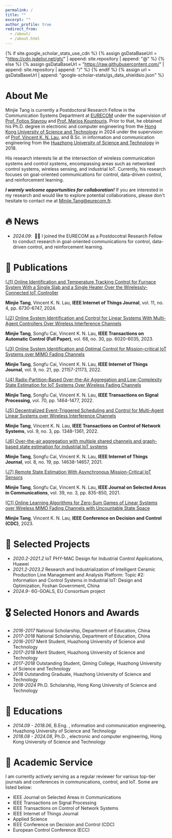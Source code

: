 ```yaml
---
permalink: /
title: ""
excerpt: ""
author_profile: true
redirect_from: 
  - /about/
  - /about.html
---
```


{% if site.google_scholar_stats_use_cdn %}
{% assign gsDataBaseUrl = "https://cdn.jsdelivr.net/gh/" | append: site.repository | append: "@" %}
{% else %}
{% assign gsDataBaseUrl = "https://raw.githubusercontent.com/" | append: site.repository | append: "/" %}
{% endif %}
{% assign url = gsDataBaseUrl | append: "google-scholar-stats/gs_data_shieldsio.json" %}


# About Me
Minjie Tang is currently a Postdoctoral Research Fellow in the Communication Systems Department at <a href='https://www.eurecom.fr/'>EURECOM</a> under the supervision of <a href='http://photios-stavrou.com/'>Prof. Fotios Stavrou</a> and <a href='https://scholar.google.com/citations?user=QG9iXtUAAAAJ&hl=en'>Prof. Marios Kountouris</a>. Prior to that, he obtained his Ph.D. degree in electronic and computer engineering from the <a href='https://hkust.edu.hk/'>Hong Kong University of Science and Technology</a> in 2024 under the supervision of <a href='https://eeknlau.home.ece.ust.hk/HKUST-Office-HomePage/HKUST_Home.html'>Prof. Vincent K. N. Lau</a>, and B.Sc. in information and communication engineering from the <a href='https://hust.edu.cn/'>Huazhong University of Science and Technology</a> in 2018.

His research interests lie at the intersection of wireless communication systems and control systems, encompassing areas such as networked control systems, wireless sensing, and industrial IoT. Currently, his research focuses on goal-oriented communications for control, data-driven control, and reinforcement learning.

***I warmly welcome opportunities for collaboration!*** If you are interested in my research and would like to explore potential collaborations, please don't hesitate to contact me at Minjie.Tang@eurecom.fr.



# 🔥 News
- *2024.09*: &nbsp;🎉🎉 I joined the EURECOM as a Postdocotral Research Fellow to conduct research in goal-oriented communications for control, data-driven control, and reinforcement learning.



# 📝 Publications 


[[J1] Online Identification and Temperature Tracking Control for Furnace System With a Single Slab and a Single Heater Over the Wirelessly-Connected IoT Controller](https://ieeexplore.ieee.org/abstract/document/10239511)

**Minjie Tang**, Vincent K. N. Lau, **IEEE Internet of Things Journal**, vol. 11, no. 4, pp. 6730-6747, 2024.


[[J2] Online System Identification and Control for Linear Systems With Multi-Agent Controllers Over Wireless Interference Channels](https://ieeexplore.ieee.org/abstract/document/9998988)

**Minjie Tang**, Songfu Cai, Vincent K. N. Lau, **IEEE Transactions on Automatic Control (Full Paper)**, vol. 68, no. 30, pp. 6020-6035, 2023.


[[J3] Online System Identification and Optimal Control for Mission-critical IoT Systems over MIMO Fading Channels](https://ieeexplore.ieee.org/abstract/document/9777769)

**Minjie Tang**, Songfu Cai, Vincent K. N. Lau, **IEEE Internet of Things Journal**, vol. 9, no. 21, pp. 21157-21173, 2022.



[[J4] Radix-Partition-Based Over-the-Air Aggregation and Low-Complexity State Estimation for IoT Systems Over Wireless Fading Channels](https://ieeexplore.ieee.org/abstract/document/9735326)

**Minjie Tang**, Songfu Cai, Vincent K. N. Lau, **IEEE Transactions on Signal Processing**, vol. 70, pp. 1464-1477, 2022.


[[J5] Decentralized Event-Triggered Scheduling and Control for Multi-Agent Linear Systems over Wireless Interference Channels](https://ieeexplore.ieee.org/abstract/document/9720089)

**Minjie Tang**, Vincent K. N. Lau, **IEEE Transactions on Control of Network Systems**, vol. 9, no. 3, pp. 1348-1361, 2022.


[[J6] Over-the-air aggregation with multiple shared channels and graph-based state estimation for industrial IoT systems](https://ieeexplore.ieee.org/abstract/document/9395697)

**Minjie Tang**, Songfu Cai, Vincent K. N. Lau, **IEEE Internet of Things Journal**, vol. 8, no. 19, pp. 14638-14657, 2021.


[[J7] Remote State Estimation With Asynchronous Mission-Critical IoT Sensors](https://ieeexplore.ieee.org/abstract/document/9174850)

**Minjie Tang**, Songfu Cai, Vincent K. N. Lau, **IEEE Journal on Selected Areas in Communications**, vol. 39, no. 3, pp. 835-850, 2021.

[[C1] Online Learning Algorithms for Zero-Sum Games of Linear Systems over Wireless MIMO Fading Channels with Uncountable State Space](https://ieeexplore.ieee.org/abstract/document/10383297)

**Minjie Tang**,  Vincent K. N. Lau, **IEEE Conference on Decision and Control (CDC)**,  2023.


# 📝 Selected Projects 

- *2020.2-2021.2* IoT PHY-MAC Design for Industrial Control Applications, Huawei
- *2021.2-2023.2*  Research and Industrialization of Intelligent Ceramic Production Line Management and Analysis Platform: Topic #2: Information and Control Systems in Industrial IoT: Design and Optimization, Foshan Government, China
- *2024.9-* 6G-GOALS, EU Consortium project  




# 🎖 Selected Honors and Awards

- *2016-2017* National Scholarship, Department of Education, China
- *2017-2018*  National Scholarship, Department of Education, China
- *2016-2017* Merit Student, Huazhong University of Science and Technology
- *2017-2018* Merit Student, Huazhong University of Science and Technology
- *2017-2018* Outstanding Student, Qiming College, Huazhong University of Science and Technology
- *2018* Outstanding Graduate, Huazhong University of Science and Technology
- *2018-2024* Ph.D. Scholarship, Hong Kong University of Science and Technology


# 📖 Educations
- *2014.09 - 2018.06*, B.Eng. , information and communication engineering, Huazhong University of Science and Technology
- *2018.08 - 2024.08*, Ph.D. , electronic and computer engineering, Hong Kong University of Science and Technology

# 💬 Academic Service

I am currently actively serving as a regular reviewer for various top-tier journals and conferences  in communications, control, and IoT. Some are listed below:
- IEEE Journal on Selected Areas in Communications
- IEEE Transactions on Signal Processing
- IEEE Transactions on Control of Network Systems
- IEEE Internet of Things Journal
- Applied Science
- IEEE Conference on Decision and Control (CDC)
- European Control Conference (ECC)



